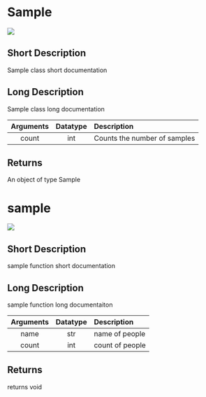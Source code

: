 
 # Sample

[![](https://img.shields.io/badge/View%20source%20on%20GitHub-black?style=for-the-badge&logo=github)](https://github.com/ariG23498/Aritra-Documentation/blob/master/Folder/demo.py#L1-L23)

## Short Description
Sample class short documentation

## Long Description
Sample class long documentation

| **Arguments** | **Datatype** | **Description** |
|:--:|:--:|:--|
|count|int|Counts the number of samples|


## Returns
An object of type Sample
 # sample

[![](https://img.shields.io/badge/View%20source%20on%20GitHub-black?style=for-the-badge&logo=github)](https://github.com/ariG23498/Aritra-Documentation/blob/master/Folder/demo.py#L13-L23)

## Short Description
sample function short documentation

## Long Description
sample function long documentaiton

| **Arguments** | **Datatype** | **Description** |
|:--:|:--:|:--|
|name|str|name of people|
|count|int|count of people|


## Returns
returns void